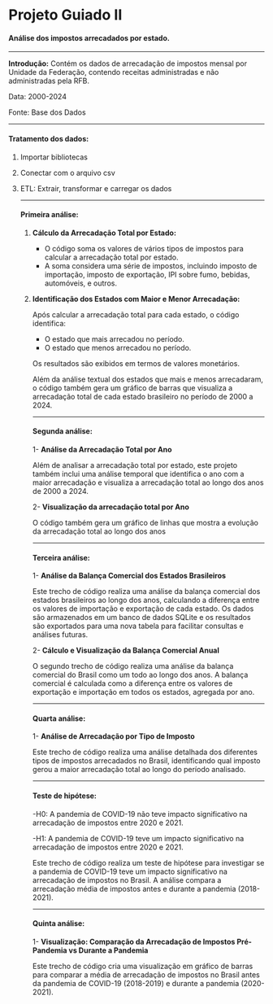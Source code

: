 # Projeto Guiado II

#### Análise dos impostos arrecadados por estado.

------

**Introdução:** Contém os dados de arrecadação de impostos mensal por Unidade da Federação, contendo receitas administradas e não administradas pela RFB.

Data: 2000-2024

Fonte: Base dos Dados

------

#### Tratamento dos dados:

1.  Importar bibliotecas

2. Conectar com o arquivo csv

3. ETL: Extrair, transformar e carregar os dados

   ------

   #### Primeira análise: 

   1. **Cálculo da Arrecadação Total por Estado:**

      - O código soma os valores de vários tipos de impostos para calcular a arrecadação total por estado.
      - A soma considera uma série de impostos, incluindo imposto de importação, imposto de exportação, IPI sobre fumo, bebidas, automóveis, e outros.

   2. **Identificação dos Estados com Maior e Menor Arrecadação:**

      Após calcular a arrecadação total para cada estado, o código identifica:

      - O estado que mais arrecadou no período.
      - O estado que menos arrecadou no período.

      Os resultados são exibidos em termos de valores monetários.

      Além da análise textual dos estados que mais e menos arrecadaram, o código também gera um gráfico de barras que visualiza a arrecadação total de cada estado brasileiro no período de 2000 a 2024.

      ------

      #### **Segunda análise:** 

      1- **Análise da Arrecadação Total por Ano**

      Além de analisar a arrecadação total por estado, este projeto também inclui uma análise temporal que identifica o ano com a maior arrecadação e visualiza a arrecadação total ao longo dos anos de 2000 a 2024.

      2- **Visualização da arrecadação total por Ano**

      O código também gera um gráfico de linhas que mostra a evolução da arrecadação total ao longo dos anos

      ------

      #### Terceira análise: 

      1- **Análise da Balança Comercial dos Estados Brasileiros**

      Este trecho de código realiza uma análise da balança comercial dos estados brasileiros ao longo dos anos, calculando a diferença entre os valores de importação e exportação de cada estado. Os dados são armazenados em um banco de dados SQLite e os resultados são exportados para uma nova tabela para facilitar consultas e análises futuras.

      2- **Cálculo e Visualização da Balança Comercial Anual**

      O segundo trecho de código realiza uma análise da balança comercial do Brasil como um todo ao longo dos anos. A balança comercial é calculada como a diferença entre os valores de exportação e importação em todos os estados, agregada por ano.

      ------

      #### Quarta análise: 

      1- **Análise de Arrecadação por Tipo de Imposto**

      Este trecho de código realiza uma análise detalhada dos diferentes tipos de impostos arrecadados no Brasil, identificando qual imposto gerou a maior arrecadação total ao longo do período analisado.

      ------

      #### Teste de hipótese: 

      \-H0: A pandemia de COVID-19 não teve impacto significativo na arrecadação de impostos entre 2020 e 2021.

      \-H1: A pandemia de COVID-19 teve um impacto significativo na arrecadação de impostos entre 2020 e 2021.

      Este trecho de código realiza um teste de hipótese para investigar se a pandemia de COVID-19 teve um impacto significativo na arrecadação de impostos no Brasil. A análise compara a arrecadação média de impostos antes e durante a pandemia (2018-2021).

      ------

      #### Quinta análise: 

      1- **Visualização: Comparação da Arrecadação de Impostos Pré-Pandemia vs Durante a Pandemia**

      Este trecho de código cria uma visualização em gráfico de barras para comparar a média de arrecadação de impostos no Brasil antes da pandemia de COVID-19 (2018-2019) e durante a pandemia (2020-2021).